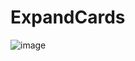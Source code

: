 # ExpandCards

![image](https://github.com/wmvieira21/ExpandCards/assets/90009567/e4118370-edcf-42ad-b935-38a66937c95a)
